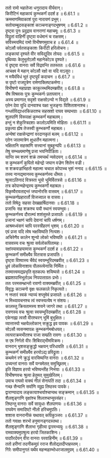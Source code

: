 

  
ततो रामो भहातेजा धनुरादाय वीर्यवान्।  
किरीटिनं महाकायं कुम्भकर्णं ददर्श ह ॥ 6.61.1 ॥   
क्रममाणमिवाकाशं पुरा नारायणं प्रभुम्।  
सतोयाम्बुदसङ्काशं काञ्चनाङ्गदभूषणम् ॥ 6.61.2 ॥   
दृष्ट्वा पुनः प्रदुद्राव वानराणां महाचमूः ॥ 6.61.3 ॥   
विद्रुतां वाहिनीं दृष्ट्वा वर्धमानं च राक्षसम्।  
सविस्मयमिदं रामो विभीषणमुवाच ह ॥ 6.61.4 ॥   
कोऽसौ पर्वतसङ्काशः किरीटी हरिलोचनः।  
लङ्कायां दृश्यते वीर सविद्युदिव तोयदः ॥ 6.61.5 ॥   
पृथिव्याः केतुभूतोऽसौ महानेकोऽत्र दृश्यते।  
यं दृष्ट्वा वानराः सर्वे विद्रवन्ति ततस्ततः ॥ 6.61.6 ॥   
आचक्ष्व मे महान् कोऽसौ रक्षो वा यदि वाऽसुरः।  
न मयैवंविधं भूतं दृष्टपूर्वं कदाचन ॥ 6.61.7 ॥   
स पृष्टो राजपुत्रेण रामेणाक्लिष्टकर्मणा।  
विभीषणो महाप्राज्ञः काकुत्स्थमिदमब्रवीत् ॥ 6.61.8 ॥   
सैष विश्रवसः पुत्रः कुम्भकर्णः प्रतापवान्।  
अस्य प्रमाणात् सदृशो राक्षसोऽन्यो न विद्यते ॥ 6.61.9 ॥   
एतेन देवा युधि दानवाश्च यक्षा भुजङ्गाः पिशिताशनाश्च।  
गन्धर्वविद्याधरकिन्नराश्च सहस्रशो राघव सम्प्रभग्राः ॥ 6.61.10 ॥   
शूलपाणिं विरूपाक्षं कुम्भकर्णं महाबलम्।  
हन्तुं न शेकुस्त्रिदशाः कालोऽयमिति मोहिताः ॥ 6.61.11 ॥   
प्रकृत्या ह्येष तेजस्वी कुम्भकर्णो महाबलः।  
अन्येषां राक्षसेन्द्राणां वरदानकृतं बलम् ॥ 6.61.12 ॥   
एतेन जातमात्रेण क्षुधार्तेन महात्मना।  
भक्षितानि सहस्राणि सत्त्वानां सुबहून्यपि ॥ 6.61.13 ॥   
तेषु सम्भक्ष्यमाणेषु प्रजा भयनिपीडिताः।  
यान्ति स्म शरणं शक्रं तमप्यर्थं न्यवेदयन् ॥ 6.61.14 ॥   
स कुम्भकर्णं कुपितो महेन्द्रो जघान वज्रेण शितेन वज्री।  
स शक्रवज्राभिहतो महात्मा चचाल कोपाच्च भृशं ननाद ॥ 6.61.15 ॥   
तस्य नानद्यमानस्य कुम्भकर्णस्य धीमतः।  
श्रुत्वाऽतिनादं वित्रस्ता भूयो भूमिर्वितत्रसे ॥ 6.61.16 ॥   
तत्र कोपान्महेन्द्रस्य कुम्भकर्णो महाबलः।  
विकृष्यैरावताद्दन्तं जघानोरसि वासवम् ॥ 6.61.17 ॥   
कुम्भकर्णप्रहारार्तो विजज्वाल स वासवः।  
ततो विषेदुः सहसा देवब्रह्मर्षिदानवाः ॥ 6.61.18 ॥   
प्रजाभिः सह शक्रश्च ययौ स्थानं स्वयम्भुवः।  
कुम्भकर्णस्य दौरात्म्यं शशंसुस्ते प्रजापतेः ॥ 6.61.19 ॥   
प्रजानां भक्षणं चापि देवानां चापि धर्षणम्।  
आश्रमध्वंसनं चापि परस्त्रीहरणं भृशम् ॥ 6.61.20 ॥   
एवं प्रजा यदि त्वेष भक्षयिष्यति नित्यशः।  
अचिरेणैव कालेन शून्यो लोको भविष्यति ॥ 6.61.21 ॥   
वासवस्य वचः श्रुत्वा सर्वलोकपितामहः।  
रक्षांस्यावाहयामास कुम्भकर्णं ददर्श ह ॥ 6.61.22 ॥   
कुम्भकर्णं समीक्ष्यैव वितत्रास प्रजापतिः।  
दृष्ट्वा विश्वास्य चैवेदं स्वयम्भूरिदमब्रवीत् ॥ 6.61.23 ॥   
ध्रुवं लोकविनाशाय पौलस्त्येनासि निर्मितः।  
तस्मात्त्वमद्यप्रभृति मृतकल्पः शयिष्यसे ॥ 6.61.24 ॥   
ब्रह्मशापाभिभूतोऽथ निपपाताग्रतः प्रभोः।  
ततः परमसम्भ्रान्तो रावणो वाक्यमब्रवीत् ॥ 6.61.25 ॥   
विवृद्धः काञ्चनो वृक्षः फलकाले निकृत्यते।  
न नप्तारं स्वकं न्याय्यं शप्तुमेवं प्रजापते ॥ 6.61.26 ॥   
न मिथ्यावचनश्च त्वं स्वप्स्यत्येष न संशयः।  
कालस्तु क्रियतामस्य शयने जागरे तथा ॥ 6.61.27 ॥   
रावणस्य वचः श्रुत्वा स्वयम्भूरिदमब्रवीत् ॥ 6.61.28 ॥   
एकेनाह्ना त्वसौ वीरश्चरन् भूमिं बुभुक्षितः।  
व्यात्तास्यो भक्षयेल्लोकान् सक्रुद्ध इव पावकः ॥ 6.61.29 ॥   
सोऽसौ व्यसनमापन्नः कुम्भकर्णमबोधयत्।  
त्वत्पराक्रमभीतश्च राजा सम्प्रति रावणः ॥ 6.61.30 ॥   
स एष निर्गतो वीरः शिबिराद्भीमविक्रमः।  
वानरान् भृशसङ्क्रुद्धो भक्षयन् परिधावति ॥ 6.61.31 ॥   
कुम्भकर्णं समीक्ष्यैव हरयोऽद्य प्रविद्रुताः।  
कथमेनं रणे क्रुद्धं वारयिष्यन्ति वानराः ॥ 6.61.32 ॥   
उच्यन्तां वानराः सर्वे यन्त्रमेतत् समुच्छ्रितम्।  
इति विज्ञाय हरयो भविष्यन्तीह निर्भयाः ॥ 6.61.33 ॥   
विभीषणवचः श्रुत्वा हेतुमत् सुमुखेरितम्।  
उवाच राघवो वाक्यं नीलं सेनापतिं तदा ॥ 6.61.34 ॥   
गच्छ सैन्यानि सर्वाणि व्यूह्य तिष्ठस्व पावके।  
द्वाराण्यादाय लङ्कायाश्चर्याश्चाप्यथ सङ्क्रमान् ॥ 6.61.35 ॥   
शैलशृङ्गाणि वृक्षांश्च शिलाश्चाप्युपसंहर।  
तिष्ठन्तु वानराः सर्वे सायुधाः शैलपाणयः ॥ 6.61.36 ॥   
राघवेण समादिष्टो नीलो हरिचमूपतिः।  
शशास वानरानीकं यथावत् कपिकुञ्जरः ॥ 6.61.37 ॥   
ततो गवाक्षः शरभो हनुमानङ्गदस्तथा।  
शैलशृङ्गाणि शैलाभा गृहीत्वा द्वारमभ्ययुः ॥ 6.61.38 ॥   
रामवाक्यमुपश्रुत्य हरयो जितकाशिनः।  
पादपैरर्दयन् वीरा वानराः परवाहिनीम् ॥ 6.61.39 ॥   
ततो हरीणां तदनीकमुग्रं रराज शैलोद्यतदीप्तहस्तम्।  
गिरेः समीपानुगतं यथैव महन्महाम्भोधरजालमुग्रम् ॥ 6.61.40 ॥   
